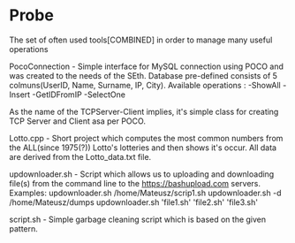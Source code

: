 # Probe
The set of often used tools[COMBINED] in order to manage many useful operations

PocoConnection - Simple interface for MySQL connection using POCO and was created to the needs of the SEth.
Database pre-defined consists of 5 colmuns(UserID, Name, Surname, IP, City).
Available operations :
-ShowAll
-Insert
-GetIDFromIP
-SelectOne

As the name of the TCPServer-Client implies, it's simple class for creating TCP Server and Client asa per POCO.

Lotto.cpp - Short project which computes the most common numbers from the ALL(since 1975(?)) Lotto's lotteries and then shows it's occur.
All data are derived from the Lotto_data.txt file.

updownloader.sh - Script which allows us to uploading and downloading file(s) from the command line to the https://bashupload.com servers.
Examples:
updownloader.sh /home/Mateusz/scrip1.sh
updownloader.sh -d /home/Mateusz/dumps
updownloader.sh 'file1.sh' 'file2.sh' 'file3.sh'

script.sh - Simple garbage cleaning script which is based on the given pattern.
